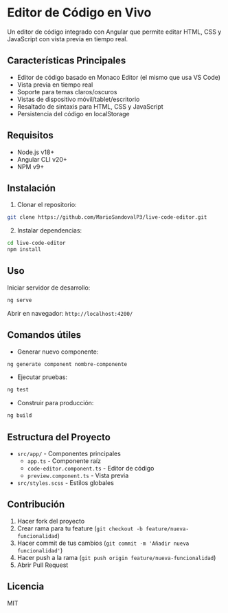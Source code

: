 # Editor de Código en Vivo

Un editor de código integrado con Angular que permite editar HTML, CSS y JavaScript con vista previa en tiempo real.

## Características Principales
- Editor de código basado en Monaco Editor (el mismo que usa VS Code)
- Vista previa en tiempo real
- Soporte para temas claros/oscuros
- Vistas de dispositivo móvil/tablet/escritorio
- Resaltado de sintaxis para HTML, CSS y JavaScript
- Persistencia del código en localStorage

## Requisitos
- Node.js v18+
- Angular CLI v20+
- NPM v9+

## Instalación
1. Clonar el repositorio:
```bash
git clone https://github.com/MarioSandovalP3/live-code-editor.git
```
2. Instalar dependencias:
```bash
cd live-code-editor
npm install
```

## Uso
Iniciar servidor de desarrollo:
```bash
ng serve
```
Abrir en navegador: `http://localhost:4200/`

## Comandos útiles
- Generar nuevo componente:
```bash
ng generate component nombre-componente
```
- Ejecutar pruebas:
```bash
ng test
```
- Construir para producción:
```bash
ng build
```

## Estructura del Proyecto
- `src/app/` - Componentes principales
  - `app.ts` - Componente raíz
  - `code-editor.component.ts` - Editor de código
  - `preview.component.ts` - Vista previa
- `src/styles.scss` - Estilos globales

## Contribución
1. Hacer fork del proyecto
2. Crear rama para tu feature (`git checkout -b feature/nueva-funcionalidad`)
3. Hacer commit de tus cambios (`git commit -m 'Añadir nueva funcionalidad'`)
4. Hacer push a la rama (`git push origin feature/nueva-funcionalidad`)
5. Abrir Pull Request

## Licencia
MIT
